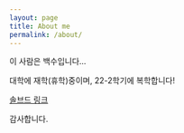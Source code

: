 ```yaml
---
layout: page
title: About me
permalink: /about/
---
```


이 사람은 백수입니다...

대학에 재학(휴학)중이며, 22-2학기에 복학합니다!

[솔브드 링크](https://solved.ac/profile/dbrua1222)

감사합니다.
